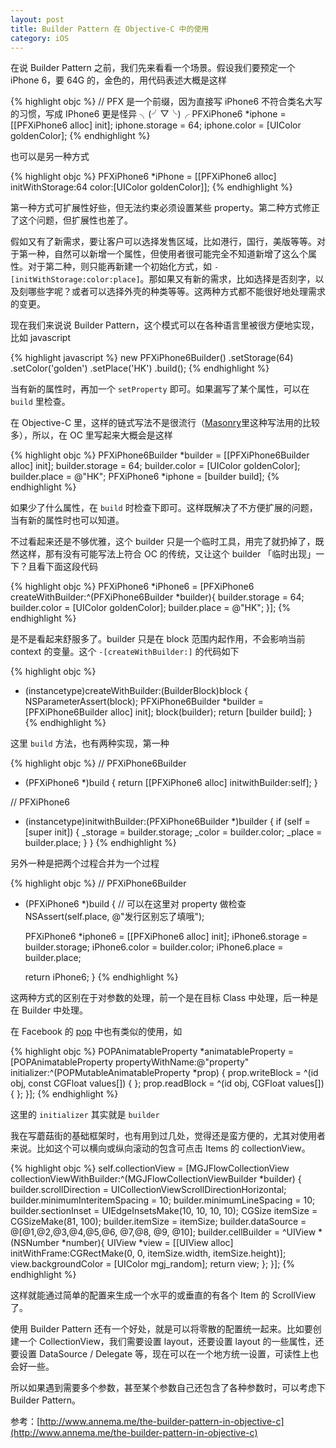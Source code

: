 ```yaml
---
layout: post
title: Builder Pattern 在 Objective-C 中的使用
category: iOS
---
```


在说 Builder Pattern 之前，我们先来看看一个场景。假设我们要预定一个 iPhone 6，要 64G 的，金色的，用代码表述大概是这样

{% highlight objc %}
// PFX 是一个前缀，因为直接写 iPhone6 不符合类名大写的习惯，写成 IPhone6 更是怪异 ╮(╯▽╰)╭
PFXiPhone6 *iphone = [[PFXiPhone6 alloc] init];
iphone.storage = 64;
iphone.color = [UIColor goldenColor];
{% endhighlight %}

也可以是另一种方式

{% highlight objc %}
PFXiPhone6 *iPhone = [[PFXiPhone6 alloc] initWithStorage:64 color:[UIColor goldenColor]];
{% endhighlight %}

第一种方式可扩展性好些，但无法约束必须设置某些 property。第二种方式修正了这个问题，但扩展性也差了。

假如又有了新需求，要让客户可以选择发售区域，比如港行，国行，美版等等。对于第一种，自然可以新增一个属性，但使用者很可能完全不知道新增了这么个属性。对于第二种，则只能再新建一个初始化方式，如 `-[initWithStorage:color:place]`。那如果又有新的需求，比如选择是否刻字，以及刻哪些字呢？或者可以选择外壳的种类等等。这两种方式都不能很好地处理需求的变更。

现在我们来说说 Builder Pattern，这个模式可以在各种语言里被很方便地实现，比如 javascript

{% highlight javascript %}
new PFXiPhone6Builder()
  .setStorage(64)
  .setColor('golden')
  .setPlace('HK')
  .build();
{% endhighlight %}

当有新的属性时，再加一个 `setProperty` 即可。如果漏写了某个属性，可以在 `build` 里检查。

在 Objective-C 里，这样的链式写法不是很流行（[Masonry](https://github.com/Masonry/Masonry)里这种写法用的比较多），所以，在 OC 里写起来大概会是这样

{% highlight objc %}
PFXiPhone6Builder *builder = [[PFXiPhone6Builder alloc] init];
builder.storage = 64;
builder.color = [UIColor goldenColor];
builder.place = @"HK";
PFXiPhone6 *iphone = [builder build];
{% endhighlight %}

如果少了什么属性，在 `build` 时检查下即可。这样既解决了不方便扩展的问题，当有新的属性时也可以知道。

不过看起来还是不够优雅，这个 builder 只是一个临时工具，用完了就扔掉了，既然这样，那有没有可能写法上符合 OC 的传统，又让这个 builder 「临时出现」一下？且看下面这段代码

{% highlight objc %}
PFXiPhone6 *iPhone6 = [PFXiPhone6 createWithBuilder:^(PFXiPhone6Builder *builder){
	builder.storage = 64;
	builder.color = [UIColor goldenColor];
	builder.place = @"HK";
}];
{% endhighlight %}

是不是看起来舒服多了。builder 只是在 block 范围内起作用，不会影响当前 context 的变量。这个 `-[createWithBuilder:]` 的代码如下

{% highlight objc %}
- (instancetype)createWithBuilder:(BuilderBlock)block {
	NSParameterAssert(block);
	PFXiPhone6Builder *builder = [PFXiPhone6Builder alloc] init];
	block(builder);
	return [builder build];
}
{% endhighlight %}

这里 `build` 方法，也有两种实现，第一种

{% highlight objc %}
// PFXiPhone6Builder
- (PFXiPhone6 *)build
{
	return [[PFXiPhone6 alloc] initwithBuilder:self];
}

// PFXiPhone6
- (instancetype)initwithBuilder:(PFXiPhone6Builder *)builder
{
	if (self = [super init]) {
		_storage = builder.storage;
		_color = builder.color;
		_place = builder.place;
	}
}
{% endhighlight %}

另外一种是把两个过程合并为一个过程

{% highlight objc %}
// PFXiPhone6Builder
- (PFXiPhone6 *)build
{
	// 可以在这里对 property 做检查
	NSAssert(self.place, @"发行区别忘了填哦");

	PFXiPhone6 *iphone6 = [[PFXiPhone6 alloc] init];
	iPhone6.storage = builder.storage;
	iPhone6.color = builder.color;
	iPhone6.place = builder.place;

	return iPhone6;
}
{% endhighlight %}

这两种方式的区别在于对参数的处理，前一个是在目标 Class 中处理，后一种是在 Builder 中处理。

在 Facebook 的 [pop](https://github.com/facebook/pop) 中也有类似的使用，如

{% highlight objc %}
POPAnimatableProperty *animatableProperty = [POPAnimatableProperty propertyWithName:@"property" initializer:^(POPMutableAnimatableProperty *prop) {
    prop.writeBlock = ^(id obj, const CGFloat values[]) {
    };
    prop.readBlock = ^(id obj, CGFloat values[]) {
    };
}];
{% endhighlight %}

这里的 `initializer` 其实就是 `builder`

我在写蘑菇街的基础框架时，也有用到过几处，觉得还是蛮方便的，尤其对使用者来说。比如这个可以横向或纵向滚动的包含可点击 Items 的 collectionView。

{% highlight objc %}
self.collectionView = [MGJFlowCollectionView collectionViewWithBuilder:^(MGJFlowCollectionViewBuilder *builder) {
	builder.scrollDirection = UICollectionViewScrollDirectionHorizontal;
	builder.minimumInteritemSpacing = 10;
	builder.minimumLineSpacing = 10;
	builder.sectionInset = UIEdgeInsetsMake(10, 10, 10, 10);
	CGSize itemSize = CGSizeMake(81, 100);
	builder.itemSize = itemSize;
	builder.dataSource = @[@1,@2,@3,@4,@5,@6, @7,@8, @9, @10];
	builder.cellBuilder = ^UIView *(NSNumber *number){
		UIView *view = [[UIView alloc] initWithFrame:CGRectMake(0, 0, itemSize.width, itemSize.height)];
		view.backgroundColor = [UIColor mgj_random];
		return view;
	};
}];
{% endhighlight %}

这样就能通过简单的配置来生成一个水平的或垂直的有各个 Item 的 ScrollView 了。

使用 Builder Pattern 还有一个好处，就是可以将零散的配置统一起来。比如要创建一个 CollectionView，我们需要设置 layout，还要设置 layout 的一些属性，还要设置 DataSource / Delegate 等，现在可以在一个地方统一设置，可读性上也会好一些。

所以如果遇到需要多个参数，甚至某个参数自己还包含了各种参数时，可以考虑下 Builder Pattern。

参考：[http://www.annema.me/the-builder-pattern-in-objective-c](http://www.annema.me/the-builder-pattern-in-objective-c)
